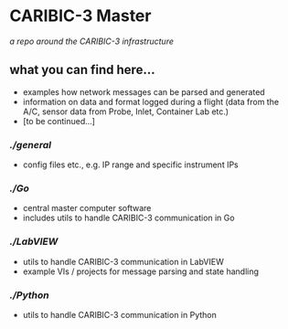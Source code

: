 # CARIBIC-3 Master
*a repo around the CARIBIC-3 infrastructure*

## what you can find here...
 - examples how network messages can be parsed and generated
 - information on data and format logged during a flight (data from the A/C, sensor data from Probe, Inlet, Container Lab etc.)
 - [to be continued...]

### *./general*
 - config files etc., e.g. IP range and specific instrument IPs

### *./Go*
 - central master computer software
 - includes utils to handle CARIBIC-3 communication in Go
 
### *./LabVIEW*
 - utils to handle CARIBIC-3 communication in LabVIEW
 - example VIs / projects for message parsing and state handling

### *./Python*
 - utils to handle CARIBIC-3 communication in Python
